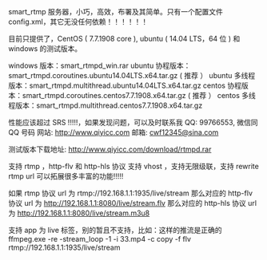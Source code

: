 smart_rtmp 服务器，小巧，高效，布署及其简单。只有一个配置文件 config.xml，其它无没任何依赖！！！！！！

目前只提供了，CentOS ( 7.7.1908 core ), ubuntu ( 14.04 LTS，64 位 ) 和 windows 的测试版本。

windows 版本：smart_rtmpd_win.rar
ubuntu 协程版本：smart_rtmpd.coroutines.ubuntu14.04LTS.x64.tar.gz ( 推荐 ）
ubuntu 多线程版本：smart_rtmpd.multithread.ubuntu14.04LTS.x64.tar.gz
centos 协程版本：smart_rtmpd.coroutines.centos7.7.1908.x64.tar.gz ( 推荐 ）
centos 多线程版本：smart_rtmpd.multithread.centos7.7.1908.x64.tar.gz

性能应该超过 SRS !!!!!，如果发现问题，可以及时联系我 
QQ:   99766553,   微信同 QQ 号码
网站:  http://www.qiyicc.com
邮箱:  cwf12345@sina.com 

测试版本下载地址: 
http://www.qiyicc.com/download/rtmpd.rar

支持 rtmp ，http-flv 和 http-hls 协议
支持 vhost ，支持无限级联，支持 rewrite rtmp url 可以拓展很多丰富的功能!!!!!

如果 rtmp 协议 url 为 rtmp://192.168.1.1:1935/live/stream
那么对应的 http-flv 协议 url 为 http://192.168.1.1:8080/live/stream.flv
那么对应的 http-hls 协议 url 为 http://192.168.1.1:8080/live/stream.m3u8

支持 app 为 live 标签，别的暂且不支持，比如：这样的推流是正确的 
ffmpeg.exe -re -stream_loop -1 -i 33.mp4 -c copy -f flv rtmp://192.168.1.1:1935/live/stream

